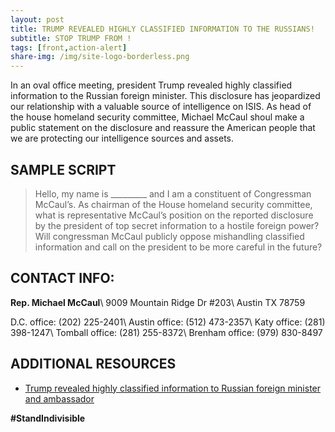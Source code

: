 ```yaml
---
layout: post
title: TRUMP REVEALED HIGHLY CLASSIFIED INFORMATION TO THE RUSSIANS!
subtitle: STOP TRUMP FROM !
tags: [front,action-alert]
share-img: /img/site-logo-borderless.png
---
```


In an oval office meeting, president Trump revealed highly classified information to the Russian foreign minister. This disclosure has jeopardized our relationship with a valuable source of intelligence on ISIS. As head of the house homeland security committee, Michael McCaul shoul make a public statement on the disclosure and reassure the American people that we are protecting our intelligence sources and assets.

## SAMPLE SCRIPT

>Hello, my name is &#95;&#95;&#95;&#95;&#95;&#95;&#95;&#95;&#95; and I am a constituent of Congressman McCaul’s. As chairman of the House homeland security committee, what is representative McCaul’s position on the reported disclosure by the president of top secret information to a hostile foreign power? Will congressman McCaul publicly oppose mishandling classified information and call on the president to be more careful in the future?

## CONTACT INFO:

**Rep. Michael McCaul**\\
9009 Mountain Ridge Dr #203\\
Austin TX 78759

D.C. office: (202) 225-2401\\
Austin office: (512) 473-2357\\
Katy office: (281) 398-1247\\
Tomball office: (281) 255-8372\\
Brenham office: (979) 830-8497

## ADDITIONAL RESOURCES

* [Trump revealed highly classified information to Russian foreign minister and ambassador](https://www.washingtonpost.com/world/national-security/trump-revealed-highly-classified-information-to-russian-foreign-minister-and-ambassador/2017/05/15/530c172a-3960-11e7-9e48-c4f199710b69_story.html?utm_term=.3620a876b98e)

**#StandIndivisible**
